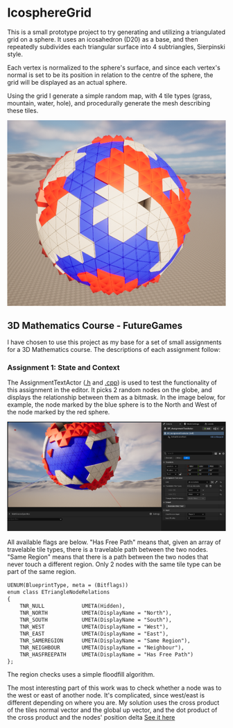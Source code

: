# IcosphereGrid
This is a small prototype project to try generating and utilizing a triangulated grid on a sphere. It uses an icosahedron (D20) as a base, and then repeatedly subdivides each triangular surface into 4 subtriangles, Sierpinski style.

Each vertex is normalized to the sphere's surface, and since each vertex's normal is set to be its position in relation to the centre of the sphere, the grid will be displayed as an actual sphere. 

Using the grid I generate a simple random map, with 4 tile types (grass, mountain, water, hole), and procedurally generate the mesh describing these tiles. 

![Generated Icosphere](/Images/SpherePicture.png)


## 3D Mathematics Course - FutureGames
I have chosen to use this project as my base for a set of small assignments for a 3D Mathematics course. The descriptions of each assignment follow:

### Assignment 1: State and Context
The AssignmentTextActor ([.h](/Source/IcosphereGrid/Public/MathCourseSpecifics/AssignmentTestActor.h) and [.cpp](/Source/IcosphereGrid/Private/MathCourseSpecifics/AssignmentTestActor.cpp)) is used to test the functionality of this assignment in the editor. It picks 2 random nodes on the globe, and displays the relationship between them as a bitmask. In the image below, for example, the node marked by the blue sphere is to the North and West of the node marked by the red sphere.

![AssignmentOne](/Images/AssignmentOne.png)

All available flags are below. "Has Free Path" means that, given an array of travelable tile types, there is a travelable path between the two nodes. "Same Region" means that there is a path between the two nodes that never touch a different region. Only 2 nodes with the same tile type can be part of the same region.
```
UENUM(BlueprintType, meta = (Bitflags))
enum class ETriangleNodeRelations
{
	TNR_NULL			UMETA(Hidden),
	TNR_NORTH			UMETA(DisplayName = "North"),
	TNR_SOUTH			UMETA(DisplayName = "South"),
	TNR_WEST			UMETA(DisplayName = "West"),
	TNR_EAST			UMETA(DisplayName = "East"),
	TNR_SAMEREGION		UMETA(DisplayName = "Same Region"),
	TNR_NEIGHBOUR		UMETA(DisplayName = "Neighbour"),
	TNR_HASFREEPATH		UMETA(DisplayName = "Has Free Path")
};
```

The region checks uses a simple floodfill algorithm. 

The most interesting part of this work was to check whether a node was to the west or east of another node. It's complicated, since west/east is different depending on where you are. My solution uses the cross product of the tiles normal vector and the global up vector, and the dot product of the cross product and the nodes' position delta [See it here](/Source/IcosphereGrid/Private/TriangleNodeRelations.cpp#L20C1-L38C2)

